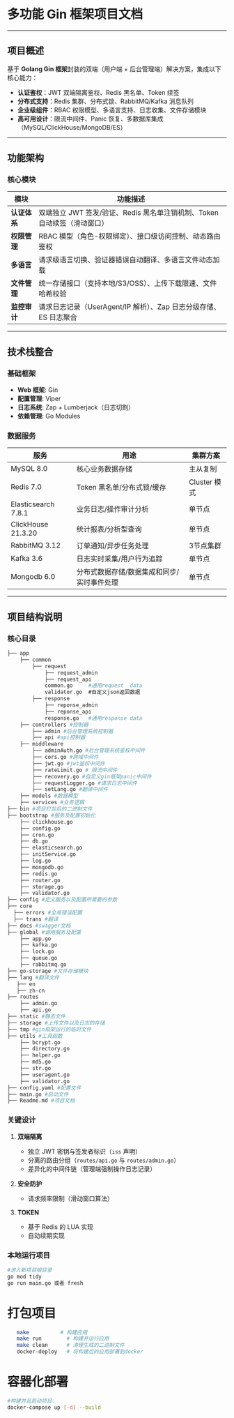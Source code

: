 # 多功能 Gin 框架项目文档

---

## 项目概述
基于 **Golang Gin 框架**封装的双端（用户端 + 后台管理端）解决方案，集成以下核心能力：
- **认证鉴权**：JWT 双端隔离鉴权、Redis 黑名单、Token 续签
- **分布式支持**：Redis 集群、分布式锁、RabbitMQ/Kafka 消息队列
- **企业级组件**：RBAC 权限模型、多语言支持、日志收集、文件存储模块
- **高可用设计**：限流中间件、Panic 恢复、多数据库集成（MySQL/ClickHouse/MongoDB/ES）

---

## 功能架构

### 核心模块
| 模块                | 功能描述                                                                 |
|---------------------|------------------------------------------------------------------------|
| **认证体系**         | 双端独立 JWT 签发/验证、Redis 黑名单注销机制、Token 自动续签（滑动窗口）   |
| **权限管理**         | RBAC 模型（角色-权限绑定）、接口级访问控制、动态路由鉴权                  |
| **多语言**           | 请求级语言切换、验证器错误自动翻译、多语言文件动态加载                    |
| **文件管理**         | 统一存储接口（支持本地/S3/OSS）、上传下载限速、文件哈希校验               |
| **监控审计**         | 请求日志记录（UserAgent/IP 解析）、Zap 日志分级存储、ES 日志聚合          |

---

## 技术栈整合

### 基础框架
- **Web 框架**: Gin
- **配置管理**: Viper
- **日志系统**: Zap + Lumberjack（日志切割）
- **依赖管理**: Go Modules

### 数据服务
| 服务             | 用途                               | 集群方案              |
|------------------|-----------------------------------|---------------------|
| MySQL 8.0        | 核心业务数据存储                   | 主从复制            |
| Redis 7.0        | Token 黑名单/分布式锁/缓存         | Cluster 模式        |
| Elasticsearch 7.8.1| 业务日志/操作审计分析               | 单节点          |
| ClickHouse 21.3.20  | 统计报表/分析型查询                 | 单节点           |
| RabbitMQ 3.12  | 订单通知/异步任务处理                 | 3节点集群     |
| Kafka 3.6  | 日志实时采集/用户行为追踪                 | 单节点     |
| Mongodb 6.0  | 分布式数据存储/数据集成和同步/实时事件处理        | 单节点     |

---

## 项目结构说明

### 核心目录
```bash
├── app
    ├── common
        ├── request
            ├── request_admin
            ├── request_api
            common.go     #通用request  data
            validator.go  #自定义json返回数据
        ├── response
            ├── reponse_admin
            ├── reponse_api
            response.go   #通用response data
    ├── controllers #控制器
        ├── admin #后台管理系统控制器
        ├── api #api控制器
    ├── middleware
        ├── adminAuth.go #后台管理系统鉴权中间件
        ├── cors.go #跨域中间件 
        ├── jwt.go #jwt鉴权中间件
        ├── rateLimit.go # 限流中间件
        ├── recovery.go #自定义gin框架panic中间件
        ├── requestLogger.go #请求日志中间件
        ├── setLang.go #翻译中间件
    ├── models #数据模型
    ├── services #业务逻辑
├── bin #项目打包后的二进制文件
├── bootstrap #服务及配置初始化
    ├── clickhouse.go
    ├── config.go
    ├── cron.go
    ├── db.go
    ├── elasticsearch.go
    ├── initService.go
    ├── log.go
    ├── mongodb.go
    ├── redis.go
    ├── router.go
    ├── storage.go
    ├── validator.go
├── config #定义服务以及配置所需要的参数
├── core
  ├── errors #全局错误配置
  ├── trans #翻译
├── docs #swagger文档
├── global #调用服务及配置
    ├── app.go
    ├── kafka.go
    ├── lock.go
    ├── queue.go
    ├── rabbitmq.go
├── go-storage #文件存储模块
├── lang #翻译文件
   ├── en
   ├── zh-cn
├── routes
    ├── admin.go
    ├── api.go
├── static #静态文件
├── storage #上传文件以及日志的存储
├── tmp #gin框架运行的临时文件
├── utils #工具函数
    ├── bcrypt.go
    ├── directory.go
    ├── helper.go
    ├── md5.go
    ├── str.go
    ├── useragent.go
    ├── validator.go
├── config.yaml #配置文件
├── main.go #启动文件
├── Readme.md #项目文档
```

### 关键设计
1. **双端隔离**  
   - 独立 JWT 密钥与签发者标识（`iss` 声明）
   - 分离的路由分组（`routes/api.go` 与 `routes/admin.go`）
   - 差异化的中间件链（管理端强制操作日志记录）

2. **安全防护**
   - 请求频率限制（滑动窗口算法）

3. **TOKEN**
   - 基于 Redis 的 LUA 实现
   - 自动续期实现

### 本地运行项目
```bash
#进入新项目根目录
go mod tidy
go run main.go 或者 fresh
```

# 打包项目
```bash
   make          # 构建应用
   make run        # 构建并运行应用
   make clean      # 清理生成的二进制文件
   docker-deploy   # 将构建后的应用部署到docker
```

# 容器化部署
```bash
#构建并且启动项目:
docker-compose up [-d] --build
```